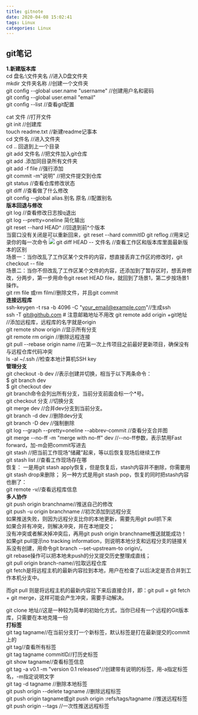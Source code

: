 ```yaml
---
title: gitnote
date: 2020-04-08 15:02:41
tags: Linux
categories: Linux
---
```


## **git笔记**  
**1.新建版本库**  
cd 盘名:\文件夹名  //进入D盘文件夹  
mkdir 文件夹名称  //创建一个文件夹  
git config --global user.name "username" //创建用户名和密码  
git config --global user.email "email"  
git config --list //查看git配置  

<!--more-->

cat 文件 //打开文件  
git init //创建库  
touch readme.txt //新建readme记事本  
cd 文件名 //进入文件夹  
cd .. 回退到上一个目录  
git add 文件名 //把文件加入git仓库  
git add .添加同目录所有文件夹  
git add -f file //强行添加  
git commit -m"说明" //把文件提交到仓库  
git status //查看仓库修改状态  
git diff //查看做了什么修改  
git config --global alias.别名 原名 //配置别名  
**版本回退与修改**  
git log //查看修改日志按q退出  
git log --pretty=oneline 简化输出  
git reset --hard HEAD^ //回退到前^个版本  
当窗口没有关闭是可以重新回来，git reset --hard commitID 
git reflog //用来记录你的每一次命令
![](image/gitnote1.jpg)
git diff HEAD -- 文件名 //查看工作区和版本库里面最新版本的区别  
场景一：当你改乱了工作区某个文件的内容，想直接丢弃工作区的修改时，git checkout -- file  
场景二：当你不但改乱了工作区某个文件的内容，还添加到了暂存区时，想丢弃修改，分两步，第一步用命令git reset HEAD file，就回到了场景1，第二步按场景1操作。  
git rm file 或rm film//删除文件，并且git commit   
**连接远程库**  
ssh-keygen -t rsa -b 4096 -C "your_email@example.com"//生成ssh  
ssh -T git@github.com # 注意邮箱地址不用改
git remote add origin +git地址 //添加远程库，远程库的名字就是origin  
git remote show origin //显示所有分支  
git remote rm origin //删除远程连接  
git pull --rebase origin name //在第一次上传项目之前最好更新项目，确保没有与远程仓库代码冲突  
ls -al ~/.ssh //检查本地计算机SSH key  
**管理分支**  
git checkout -b dev //表示创建并切换，相当于以下两条命令：  
$ git branch dev  
$ git checkout dev  
git branch命令会列出所有分支，当前分支前面会标一个*号。  
git checkout 分支 //切换分支  
git merge dev //合并dev分支到当前分支。  
git branch -d dev //删除dev分支  
git branch -D dev //强制删除  
git log --graph --pretty=oneline --abbrev-commit //查看分支合并图  
git merge --no-ff -m "merge with no-ff" dev //--no-ff参数，表示禁用Fast forward，加-m会把commit写进去  
git stash //把当前工作现场“储藏”起来，等以后恢复现场后继续工作  
git stash list //查看工作现场存在哪  
恢复：
一是用git stash apply恢复，但是恢复后，stash内容并不删除，你需要用git stash drop来删除；
另一种方式是用git stash pop，恢复的同时把stash内容也删了：  
git remote -v//查看远程库信息  
**多人协作**  
git push origin branchname//推送自己的修改  
git push -u origin branchname //初次添加到远程分支  
如果推送失败，则因为远程分支比你的本地更新，需要先用git pull抓下来  
如果合并有冲突，则解决冲突，并在本地提交；  
没有冲突或者解决掉冲突后，再用git push origin branchname推送就能成功！
如果git pull提示no tracking information，则说明本地分支和远程分支的链接关系没有创建，用命令git branch --set-upstream-to <branch-name> origin/<branch-name>。  
git rebase操作可以把本地未push的分叉提交历史整理成直线；  
git pull origin branch-name//拉取远程仓库  
git fetch是将远程主机的最新内容拉到本地，用户在检查了以后决定是否合并到工作本机分支中。

而git pull 则是将远程主机的最新内容拉下来后直接合并，即：git pull = git fetch + git merge，这样可能会产生冲突，需要手动解决。

git clone 地址//这是一种较为简单的初始化方式，当你已经有一个远程的Git版本库，只需要在本地克隆一份  
**打标签**  
git tag tagname//在当前分支打一个新标签，默认标签是打在最新提交的commit上的  
git tag//查看所有标签  
git tag tagname commitID//打历史标签  
git show tagname//查看标签信息  
git tag -a v0.1 -m "version 0.1 released"//创建带有说明的标签，用-a指定标签名，-m指定说明文字  
git tag -d tagname //删除本地标签  
git push origin --delete tagname //删除远程标签  
git push origin tagname或git push origin :refs/tags/tagname //推送远程标签  
git push origin --tags //一次性推送远程标签  

